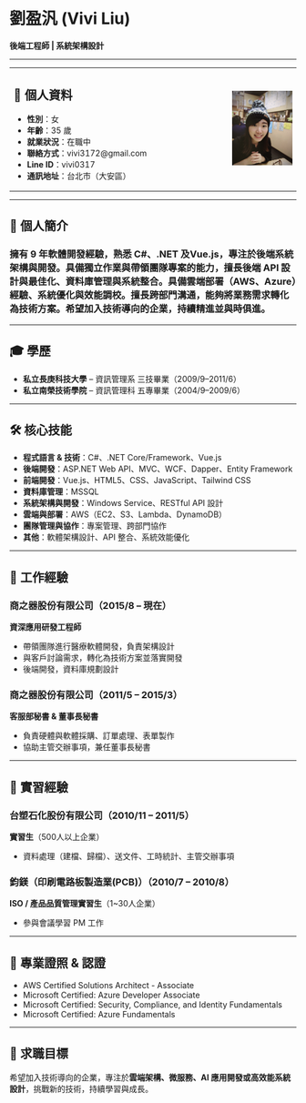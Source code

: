 # 劉盈汎 (Vivi Liu)
**後端工程師 | 系統架構設計**

---

<table width="100%">
  <tr>
    <td width="650" valign="top">
      <h2>📝 個人資料</h2>
      <ul>
        <li><strong>性別</strong>：女</li>
        <li><strong>年齡</strong>：35 歲</li>
        <li><strong>就業狀況</strong>：在職中</li>
        <li><strong>聯絡方式</strong>：vivi3172@gmail.com</li>
        <li><strong>Line ID</strong>：vivi0317</li>
        <li><strong>通訊地址</strong>：台北市（大安區）</li>
      </ul>
    </td>
    <td width="250" align="center">
      <img src="https://github.com/vivi3172/ViviLiu/blob/43ed6c53cff24c7cb36d05c586aa446f53ca07ee/profile.jpg" width="150"/>
    </td>
  </tr>
</table>

---

## 📌 **個人簡介** 
### 擁有 9 年軟體開發經驗，熟悉 C#、.NET 及Vue.js，專注於後端系統架構與開發。具備獨立作業與帶領團隊專案的能力，擅長後端 API 設計與最佳化、資料庫管理與系統整合。具備雲端部署（AWS、Azure）經驗、系統優化與效能調校。擅長跨部門溝通，能夠將業務需求轉化為技術方案。希望加入技術導向的企業，持續精進並與時俱進。
---

## 🎓 **學歷**
- **私立長庚科技大學** – 資訊管理系 三技畢業（2009/9–2011/6）
- **私立南榮技術學院** – 資訊管理科 五專畢業（2004/9–2009/6）

---

## 🛠 **核心技能**
- **程式語言 & 技術**：C#、.NET Core/Framework、Vue.js
- **後端開發**：ASP.NET Web API、MVC、WCF、Dapper、Entity Framework
- **前端開發**：Vue.js、HTML5、CSS、JavaScript、Tailwind CSS
- **資料庫管理**：MSSQL
- **系統架構與開發**：Windows Service、RESTful API 設計
- **雲端與部署**：AWS（EC2、S3、Lambda、DynamoDB）
- **團隊管理與協作**：專案管理、跨部門協作
- **其他**：軟體架構設計、API 整合、系統效能優化

---

## 💼 **工作經驗**

### **商之器股份有限公司**（2015/8 – 現在）
**資深應用研發工程師**
- 帶領團隊進行醫療軟體開發，負責架構設計
- 與客戶討論需求，轉化為技術方案並落實開發
- 後端開發，資料庫規劃設計

### **商之器股份有限公司**（2011/5 – 2015/3）
**客服部秘書 & 董事長秘書**
- 負責硬體與軟體採購、訂單處理、表單製作
- 協助主管交辦事項，兼任董事長秘書

---

## 💼 **實習經驗**

### **台塑石化股份有限公司**（2010/11 – 2011/5）
**實習生**（500人以上企業）
- 資料處理（建檔、歸檔）、送文件、工時統計、主管交辦事項

### **鈞鎂（印刷電路板製造業(PCB)）**（2010/7 – 2010/8）
**ISO / 產品品質管理實習生**（1~30人企業）
- 參與會議學習 PM 工作

---

## 📜 **專業證照 & 認證**
- AWS Certified Solutions Architect - Associate
- Microsoft Certified: Azure Developer Associate 
- Microsoft Certified: Security, Compliance, and Identity Fundamentals
- Microsoft Certified: Azure Fundamentals

---

## 🎯 **求職目標**
希望加入技術導向的企業，專注於**雲端架構、微服務、AI 應用開發或高效能系統設計**，挑戰新的技術，持續學習與成長。
